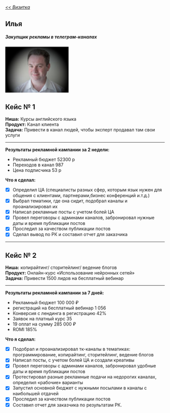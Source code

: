 ###### [<< Визитка](./#)
## Илья
##### Закупщик рекламы в телеграм-каналах
![Alt Text](Pictures/photo1.jpg "Илья")

## Кейс № 1

**Ниша:** 		Курсы английского языка  
**Продукт:**    Канал клиента  
**Задача:**  	Привести в канал людей, чтобы эксперт продавал там свои услуги  
___

**Результаты рекламной кампании за 2 недели:**

* Рекламный бюджет 		52300 р  
* Переходов в канал  	987  
* Цена подписчика 		53 р  

 **Что я сделал:**

- [x] Определил ЦА (специалисты разных сфер, которым язык нужен для общения с клиентами, партнерами,бизнес конференций и.т.д.)
- [x] Выбрал тематики, где она сидит, подобрал каналы и проанализировал их
- [x] Написал рекламные посты с учетом болей ЦА
- [x] Провел переговоры с админами каналов, забронировал нужные даты и время публикации постов
- [x] Проследил за качеством публикации постов
- [x] Сделал вывод по РК и составил отчет для заказчика
___

## Кейс № 2

**Ниша:** 		копирайтинг/ сторитейлинг/ ведение блогов  
**Продукт:**    Онлайн-курс «Использование нейронных сетей»  
**Задача:**  	Привести 1500 лидов на бесплатный вебинар  
___

 **Результаты рекламной кампании за 7 дней:**

* Рекламный бюджет 		100 000 ₽
* регистраций на бесплатный вебинар 1 056
* Конверсия с лендинга в регистрацию 42%
* Заявок на платный курс 35
* 19 оплат на сумму 285 000 ₽
* ROMI 185%


**Что я сделал:**

- [x] Подобрал и проанализировал тк-каналы в тематиках: программирование, копирайтинг, сторитейлинг, ведение блогов
- [x] Написал посты, с учетом болей ЦА и создали креативы
- [x] Провел переговоры с админами каналов, забронировал удобные даты и время публикации постов
- [x] Протестировал разные рекламные подачи на недорогих каналах, определил «рабочие» варианты
- [x] Запустил основной бюджет с нужными посылами в каналы с наибольшей отдачей
- [x] Проследил за качеством публикации постов
- [x] Составил отчет для заказчика по результатам РК.  